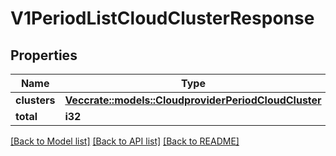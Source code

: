 # V1PeriodListCloudClusterResponse

## Properties

Name | Type | Description | Notes
------------ | ------------- | ------------- | -------------
**clusters** | [**Vec<crate::models::CloudproviderPeriodCloudCluster>**](cloudprovider.CloudCluster.md) |  | 
**total** | **i32** |  | 

[[Back to Model list]](../README.md#documentation-for-models) [[Back to API list]](../README.md#documentation-for-api-endpoints) [[Back to README]](../README.md)


